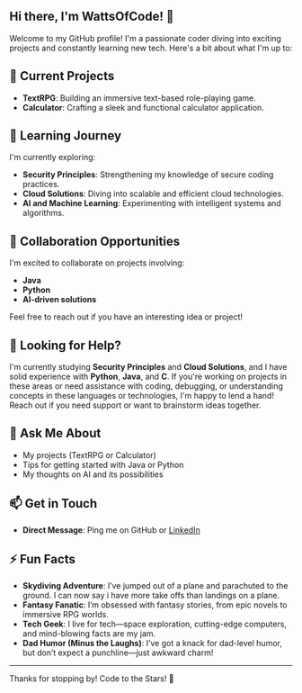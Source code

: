 ## Hi there, I'm WattsOfCode! 👋

Welcome to my GitHub profile! I'm a passionate coder diving into exciting projects and constantly learning new tech. Here's a bit about what I'm up to:

## 🔭 Current Projects
- **TextRPG**: Building an immersive text-based role-playing game.
- **Calculator**: Crafting a sleek and functional calculator application.

## 🌱 Learning Journey
I'm currently exploring:
- **Security Principles**: Strengthening my knowledge of secure coding practices.
- **Cloud Solutions**: Diving into scalable and efficient cloud technologies.
- **AI and Machine Learning**: Experimenting with intelligent systems and algorithms.

## 👯 Collaboration Opportunities
I'm excited to collaborate on projects involving:
- **Java**
- **Python**
- **AI-driven solutions**

Feel free to reach out if you have an interesting idea or project!

## 🤔 Looking for Help?
  I'm currently studying **Security Principles** and **Cloud Solutions**, and I have solid experience with **Python**, 
  **Java**, and **C**. If you're working on projects in these areas or need assistance with coding, debugging, or understanding 
  concepts in these languages or technologies, I'm happy to lend a hand! Reach out if you need support or want to brainstorm 
  ideas together.

## 💬 Ask Me About
- My projects (TextRPG or Calculator)
- Tips for getting started with Java or Python
- My thoughts on AI and its possibilities

## 📫 Get in Touch
- **Direct Message**: Ping me on GitHub or [LinkedIn](https://www.linkedin.com/in/john-deardorff-940a70a4/)

## ⚡ Fun Facts
- **Skydiving Adventure**: I’ve jumped out of a plane and parachuted to the ground. I can now say i have more take offs than landings on a plane.
- **Fantasy Fanatic**: I’m obsessed with fantasy stories, from epic novels to immersive RPG worlds.
- **Tech Geek**: I live for tech—space exploration, cutting-edge computers, and mind-blowing facts are my jam.
- **Dad Humor (Minus the Laughs)**: I’ve got a knack for dad-level humor, but don’t expect a punchline—just awkward charm!

---

Thanks for stopping by! Code to the Stars! 🚀
